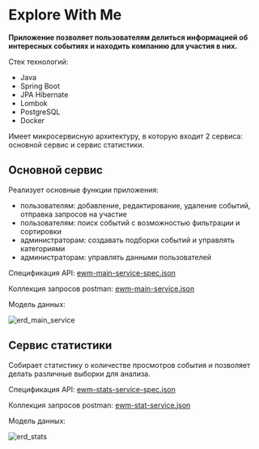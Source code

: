 # Explore With Me

**Приложение позволяет пользователям делиться информацией об интересных событиях и находить компанию для участия в них.**

Стек технологий:

- Java
- Spring Boot
- JPA Hibernate
- Lombok
- PostgreSQL
- Docker

Имеет микросервисную архитектуру, в которую входит 2 сервиса: основной сервис и сервис статистики.

## Основной сервис 

Реализует основные функции приложения:

- пользователям: добавление, редактирование, удаление событий, отправка запросов на участие
- пользователям: поиск событий с возможностью фильтрации и сортировки
- администраторам: создавать подборки событий и управлять категориями
- администраторам: управлять данными пользователей

Спецификация API: [ewm-main-service-spec.json](https://github.com/user-attachments/files/18442548/ewm-main-service-spec.json)

Коллекция запросов postman: [ewm-main-service.json](https://github.com/user-attachments/files/18442527/ewm-main-service.json)

Модель данных:

![erd_main_service](https://github.com/user-attachments/assets/8f52472e-66dc-4f25-9b5f-406777e145c9)

## Сервис статистики 

Собирает статистику о количестве просмотров события и позволяет делать различные выборки для анализа.

Спецификация API: [ewm-stats-service-spec.json](https://github.com/user-attachments/files/18442555/ewm-stats-service-spec.json)

Коллекция запросов postman: [ewm-stat-service.json](https://github.com/user-attachments/files/18442562/ewm-stat-service.json)

Модель данных:

![erd_stats](https://github.com/user-attachments/assets/0da0194a-f771-4aad-bb8c-9c7bbcb6c611)


